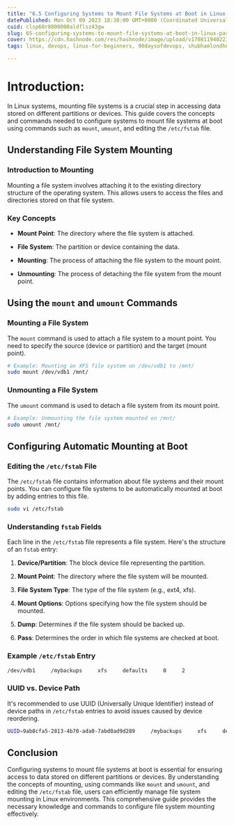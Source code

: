 ```yaml
---
title: "6.5 Configuring Systems to Mount File Systems at Boot in Linux Part-1"
datePublished: Mon Oct 09 2023 18:30:00 GMT+0000 (Coordinated Universal Time)
cuid: clsp68r8000000aldflsz43gw
slug: 65-configuring-systems-to-mount-file-systems-at-boot-in-linux-part-1
cover: https://cdn.hashnode.com/res/hashnode/image/upload/v1708119402230/60a299cf-0ac8-4753-a003-7d1c02d91d30.png
tags: linux, devops, linux-for-beginners, 90daysofdevops, shubhamlondhe, trainwithshubham, systemadministration

---
```


# Introduction:

In Linux systems, mounting file systems is a crucial step in accessing data stored on different partitions or devices. This guide covers the concepts and commands needed to configure systems to mount file systems at boot using commands such as `mount`, `umount`, and editing the `/etc/fstab` file.

## Understanding File System Mounting

### Introduction to Mounting

Mounting a file system involves attaching it to the existing directory structure of the operating system. This allows users to access the files and directories stored on that file system.

### Key Concepts

* **Mount Point**: The directory where the file system is attached.
    
* **File System**: The partition or device containing the data.
    
* **Mounting**: The process of attaching the file system to the mount point.
    
* **Unmounting**: The process of detaching the file system from the mount point.
    

## Using the `mount` and `umount` Commands

### Mounting a File System

The `mount` command is used to attach a file system to a mount point. You need to specify the source (device or partition) and the target (mount point).

```bash
# Example: Mounting an XFS file system on /dev/vdb1 to /mnt/
sudo mount /dev/vdb1 /mnt/
```

### Unmounting a File System

The `umount` command is used to detach a file system from its mount point.

```bash
# Example: Unmounting the file system mounted on /mnt/
sudo umount /mnt/
```

## Configuring Automatic Mounting at Boot

### Editing the `/etc/fstab` File

The `/etc/fstab` file contains information about file systems and their mount points. You can configure file systems to be automatically mounted at boot by adding entries to this file.

```bash
sudo vi /etc/fstab
```

### Understanding `fstab` Fields

Each line in the `/etc/fstab` file represents a file system. Here's the structure of an `fstab` entry:

1. **Device/Partition**: The block device file representing the partition.
    
2. **Mount Point**: The directory where the file system will be mounted.
    
3. **File System Type**: The type of the file system (e.g., ext4, xfs).
    
4. **Mount Options**: Options specifying how the file system should be mounted.
    
5. **Dump**: Determines if the file system should be backed up.
    
6. **Pass**: Determines the order in which file systems are checked at boot.
    

### Example `/etc/fstab` Entry

```bash
/dev/vdb1     /mybackups     xfs     defaults     0     2
```

### UUID vs. Device Path

It's recommended to use UUID (Universally Unique Identifier) instead of device paths in `/etc/fstab` entries to avoid issues caused by device reordering.

```bash
UUID=9ab8cfa5-2813-4b70-ada0-7abd0ad9d289     /mybackups     xfs     defaults     0     2
```

## Conclusion

Configuring systems to mount file systems at boot is essential for ensuring access to data stored on different partitions or devices. By understanding the concepts of mounting, using commands like `mount` and `umount`, and editing the `/etc/fstab` file, users can efficiently manage file system mounting in Linux environments. This comprehensive guide provides the necessary knowledge and commands to configure file system mounting effectively.